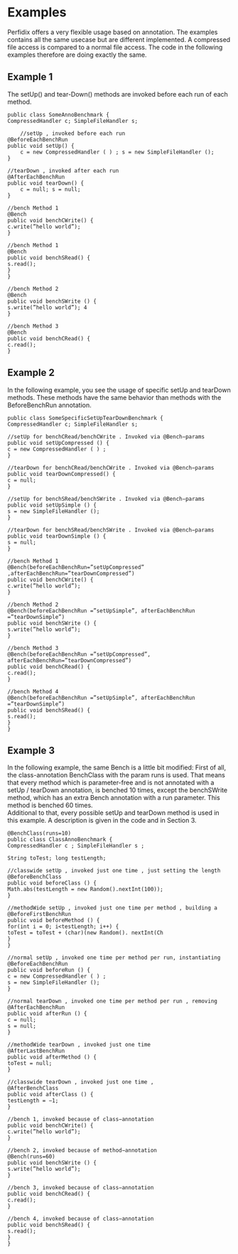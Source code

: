 <!--
~~
~~ Copyright (c) 2011, University of Konstanz, Distributed Systems Group
~~ All rights reserved.
~~
~~ Redistribution and use in source and binary forms, with or without
~~ modification, are permitted provided that the following conditions are met:
~~     * Redistributions of source code must retain the above copyright
~~       notice, this list of conditions and the following disclaimer.
~~     * Redistributions in binary form must reproduce the above copyright
~~       notice, this list of conditions and the following disclaimer in the
~~       documentation and/or other materials provided with the distribution.
~~     * Neither the name of the University of Konstanz nor the
~~       names of its contributors may be used to endorse or promote products
~~       derived from this software without specific prior written permission.
~~
~~ THIS SOFTWARE IS PROVIDED BY THE COPYRIGHT HOLDERS AND CONTRIBUTORS "AS IS" AND
~~ ANY EXPRESS OR IMPLIED WARRANTIES, INCLUDING, BUT NOT LIMITED TO, THE IMPLIED
~~ WARRANTIES OF MERCHANTABILITY AND FITNESS FOR A PARTICULAR PURPOSE ARE
~~ DISCLAIMED. IN NO EVENT SHALL <COPYRIGHT HOLDER> BE LIABLE FOR ANY
~~ DIRECT, INDIRECT, INCIDENTAL, SPECIAL, EXEMPLARY, OR CONSEQUENTIAL DAMAGES
~~ (INCLUDING, BUT NOT LIMITED TO, PROCUREMENT OF SUBSTITUTE GOODS OR SERVICES;
~~ LOSS OF USE, DATA, OR PROFITS; OR BUSINESS INTERRUPTION) HOWEVER CAUSED AND
~~ ON ANY THEORY OF LIABILITY, WHETHER IN CONTRACT, STRICT LIABILITY, OR TORT
~~ (INCLUDING NEGLIGENCE OR OTHERWISE) ARISING IN ANY WAY OUT OF THE USE OF THIS
~~ SOFTWARE, EVEN IF ADVISED OF THE POSSIBILITY OF SUCH DAMAGE.
~~
-->

Examples
==========
Perfidix offers a very flexible usage based on annotation. The examples contains all the same usecase but are different implemented. A compressed file access is compared to a normal file access. The code in the following examples therefore are doing exactly the same.

Example 1
---------
The setUp() and tear-Down() methods are invoked before each run of each method.

`````
public class SomeAnnoBenchmark { 
CompressedHandler c; SimpleFileHandler s;

	//setUp , invoked before each run
@BeforeEachBenchRun
public void setUp() {
	c = new CompressedHandler ( ) ; s = new SimpleFileHandler ();
}

//tearDown , invoked after each run
@AfterEachBenchRun 
public void tearDown() {
	c = null; s = null;
}

//bench Method 1
@Bench
public void benchCWrite() {
c.write(”hello world”);
}

//bench Method 1
@Bench
public void benchSRead() {
s.read();
} 
}

//bench Method 2
@Bench
public void benchSWrite () {
s.write(”hello world”); 4
}

//bench Method 3
@Bench
public void benchCRead() {
c.read();
}
`````

Example 2
----------- 

In the following example, you see the usage of specific setUp and tearDown methods. These methods have the same behavior than methods with the BeforeBenchRun annotation.

`````
public class SomeSpecificSetUpTearDownBenchmark { 
CompressedHandler c; SimpleFileHandler s;

//setUp for benchCRead/benchCWrite . Invoked via @Bench−params
public void setUpCompressed () {
c = new CompressedHandler ( ) ;
}

//tearDown for benchCRead/benchCWrite . Invoked via @Bench−params
public void tearDownCompressed() {
c = null;
}

//setUp for benchSRead/benchSWrite . Invoked via @Bench−params
public void setUpSimple () {
s = new SimpleFileHandler ();
}

//tearDown for benchSRead/benchSWrite . Invoked via @Bench−params 
public void tearDownSimple () {
s = null;
}

//bench Method 1
@Bench(beforeEachBenchRun=”setUpCompressed” ,afterEachBenchRun=”tearDownCompressed”)
public void benchCWrite() { 
c.write(”hello world”);
}

//bench Method 2
@Bench(beforeEachBenchRun =”setUpSimple”, afterEachBenchRun =”tearDownSimple”)
public void benchSWrite () { 
s.write(”hello world”);
}

//bench Method 3
@Bench(beforeEachBenchRun =”setUpCompressed”, afterEachBenchRun=”tearDownCompressed”)
public void benchCRead() { 
c.read();
}

//bench Method 4
@Bench(beforeEachBenchRun =”setUpSimple”, afterEachBenchRun =”tearDownSimple”)
public void benchSRead() { 
s.read();
}
}
`````

Example 3
----------

In the following example, the same Bench is a little bit modified:
First of all, the class-annotation BenchClass with the param runs is used. That means 	that every method which is parameter-free and is not annotated with a setUp / tearDown annotation, is benched 10 times, except the benchSWrite method, which has an extra Bench annotation with a run parameter. This method is benched 60 times.\
Additional to that, every possible setUp and tearDown method is used in this example. A description is given in the code and in Section 3.

`````
@BenchClass(runs=10)
public class ClassAnnoBenchmark {
CompressedHandler c ; SimpleFileHandler s ;

String toTest; long testLength;

//classwide setUp , invoked just one time , just setting the length
@BeforeBenchClass
public void beforeClass () {
Math.abs(testLength = new Random().nextInt(100));
}

//methodWide setUp , invoked just one time per method , building a
@BeforeFirstBenchRun
public void beforeMethod () {
for(int i = 0; i<testLength; i++) {
toTest = toTest + (char)(new Random(). nextInt(Ch
}
}

//normal setUp , invoked one time per method per run, instantiating
@BeforeEachBenchRun
public void beforeRun () {
c = new CompressedHandler ( ) ; 
s = new SimpleFileHandler ();
}

//normal tearDown , invoked one time per method per run , removing
@AfterEachBenchRun 
public void afterRun () {
c = null;
s = null;
}

//methodWide tearDown , invoked just one time
@AfterLastBenchRun
public void afterMethod () {
toTest = null;
}

//classwide tearDown , invoked just one time ,
@AfterBenchClass
public void afterClass () {
testLength = −1;
}

//bench 1, invoked because of class−annotation
public void benchCWrite() {
c.write(”hello world”);
}

//bench 2, invoked because of method−annotation 
@Bench(runs=60)
public void benchSWrite () {
s.write(”hello world”);
}

//bench 3, invoked because of class−annotation 
public void benchCRead() {
c.read();
}

//bench 4, invoked because of class−annotation
public void benchSRead() {
s.read();
}
}
`````
